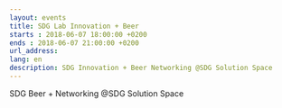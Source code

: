 ```yaml
---
layout: events
title: SDG Lab Innovation + Beer
starts : 2018-06-07 18:00:00 +0200
ends : 2018-06-07 21:00:00 +0200
url_address:
lang: en
description: SDG Innovation + Beer Networking @SDG Solution Space
---
```


SDG Beer + Networking @SDG Solution Space
